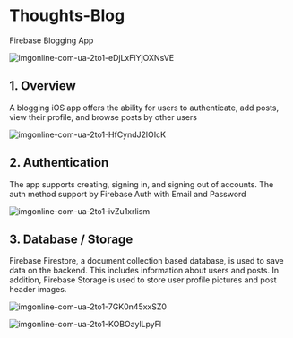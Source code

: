# Thoughts-Blog
Firebase Blogging App

![imgonline-com-ua-2to1-eDjLxFiYjOXNsVE](https://user-images.githubusercontent.com/100859587/163654219-c9cded1e-f6de-471f-bd55-336ac656f0e0.jpg)

## 1. Overview

A blogging iOS app offers the ability for users to authenticate, add posts, view their profile, and browse posts by other users

![imgonline-com-ua-2to1-HfCyndJ2lOIcK](https://user-images.githubusercontent.com/100859587/163654317-c25c8cd1-36ee-441b-9ca4-fed4cbfe2127.jpg)

## 2. Authentication

The app supports creating, signing in, and signing out of accounts. The auth method support by Firebase Auth with Email and Password

![imgonline-com-ua-2to1-ivZu1xrlism](https://user-images.githubusercontent.com/100859587/163654350-43cc1b25-0106-45cf-a6a9-6db629e6ca3e.jpg)

## 3. Database / Storage

Firebase Firestore, a document collection based database, is used to save data on the backend. This includes information about users and posts. In addition, Firebase Storage is used to store user profile pictures and post header images.

![imgonline-com-ua-2to1-7GK0n45xxSZ0](https://user-images.githubusercontent.com/100859587/163654424-1b62618f-f6f2-43c1-b0ff-0dd0995078aa.jpg)

![imgonline-com-ua-2to1-KOBOaylLpyFl](https://user-images.githubusercontent.com/100859587/163654455-5ce713f4-0de7-405e-b0b1-a3340f8461e7.jpg)
